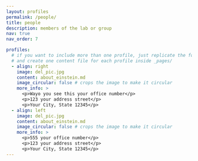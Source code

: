 ```yaml
---
layout: profiles
permalink: /people/
title: people
description: members of the lab or group
nav: true
nav_order: 7

profiles:
  # if you want to include more than one profile, just replicate the following block
  # and create one content file for each profile inside _pages/
  - align: right
    image: del_pic.jpg
    content: about_einstein.md
    image_circular: false # crops the image to make it circular
    more_info: >
      <p>Wayo you see this your office number</p>
      <p>123 your address street</p>
      <p>Your City, State 12345</p>
  - align: left
    image: del_pic.jpg
    content: about_einstein.md
    image_circular: false # crops the image to make it circular
    more_info: >
      <p>555 your office number</p>
      <p>123 your address street</p>
      <p>Your City, State 12345</p>
---
```

